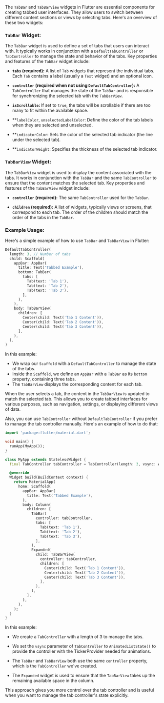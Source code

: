 The `TabBar` and `TabBarView` widgets in Flutter are essential components for creating tabbed user interfaces. They allow users to switch between different content sections or views by selecting tabs. Here's an overview of these two widgets:

### `TabBar` Widget:

The `TabBar` widget is used to define a set of tabs that users can interact with. It typically works in conjunction with a `DefaultTabController` or `TabController` to manage the state and behavior of the tabs. Key properties and features of the `TabBar` widget include:

- **`tabs` (required):** A list of `Tab` widgets that represent the individual tabs. Each `Tab` contains a label (usually a `Text` widget) and an optional icon.
  
- **`controller` (required when not using `DefaultTabController`):** A `TabController` that manages the state of the `TabBar` and is responsible for synchronizing the selected tab with the `TabBarView`.

- **`isScrollable`:** If set to `true`, the tabs will be scrollable if there are too many to fit within the available space.

- **`labelColor`, `unselectedLabelColor`: Define the color of the tab labels when they are selected and unselected.

- **`indicatorColor`: Sets the color of the selected tab indicator (the line under the selected tab).

- **`indicatorWeight`: Specifies the thickness of the selected tab indicator.

### `TabBarView` Widget:

The `TabBarView` widget is used to display the content associated with the tabs. It works in conjunction with the `TabBar` and the same `TabController` to ensure that the content matches the selected tab. Key properties and features of the `TabBarView` widget include:

- **`controller` (required):** The same `TabController` used for the `TabBar`.

- **`children` (required):** A list of widgets, typically views or screens, that correspond to each tab. The order of the children should match the order of the tabs in the `TabBar`.

### Example Usage:

Here's a simple example of how to use `TabBar` and `TabBarView` in Flutter:

```dart
DefaultTabController(
  length: 3, // Number of tabs
  child: Scaffold(
    appBar: AppBar(
      title: Text('Tabbed Example'),
      bottom: TabBar(
        tabs: [
          Tab(text: 'Tab 1'),
          Tab(text: 'Tab 2'),
          Tab(text: 'Tab 3'),
        ],
      ),
    ),
    body: TabBarView(
      children: [
        Center(child: Text('Tab 1 Content')),
        Center(child: Text('Tab 2 Content')),
        Center(child: Text('Tab 3 Content')),
      ],
    ),
  ),
)
```

In this example:

- We wrap our `Scaffold` with a `DefaultTabController` to manage the state of the tabs.
- Inside the `Scaffold`, we define an `AppBar` with a `TabBar` as its `bottom` property, containing three tabs.
- The `TabBarView` displays the corresponding content for each tab.

When the user selects a tab, the content in the `TabBarView` is updated to match the selected tab. This allows you to create tabbed interfaces for various purposes, such as navigation, settings, or displaying different views of data.

Also, you can use `TabController` without `DefaultTabController` if you prefer to manage the tab controller manually. Here's an example of how to do that:

```dart
import 'package:flutter/material.dart';

void main() {
  runApp(MyApp());
}

class MyApp extends StatelessWidget {
  final TabController tabController = TabController(length: 3, vsync: AnimatedListState());

  @override
  Widget build(BuildContext context) {
    return MaterialApp(
      home: Scaffold(
        appBar: AppBar(
          title: Text('Tabbed Example'),
        ),
        body: Column(
          children: [
            TabBar(
              controller: tabController,
              tabs: [
                Tab(text: 'Tab 1'),
                Tab(text: 'Tab 2'),
                Tab(text: 'Tab 3'),
              ],
            ),
            Expanded(
              child: TabBarView(
                controller: tabController,
                children: [
                  Center(child: Text('Tab 1 Content')),
                  Center(child: Text('Tab 2 Content')),
                  Center(child: Text('Tab 3 Content')),
                ],
              ),
            ),
          ],
        ),
      ),
    );
  }
}
```

In this example:

- We create a `TabController` with a length of 3 to manage the tabs.

- We set the `vsync` parameter of `TabController` to `AnimatedListState()` to provide the controller with the TickerProvider needed for animations.

- The `TabBar` and `TabBarView` both use the same `controller` property, which is the `TabController` we've created.

- The `Expanded` widget is used to ensure that the `TabBarView` takes up the remaining available space in the column.

This approach gives you more control over the tab controller and is useful when you want to manage the tab controller's state explicitly.